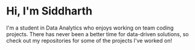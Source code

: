 # Hi, I'm Siddharth

I'm a student in Data Analytics who enjoys working on team coding projects. There has never been a better time for data-driven solutions, so check out my repositories for some of the projects I've worked on!
